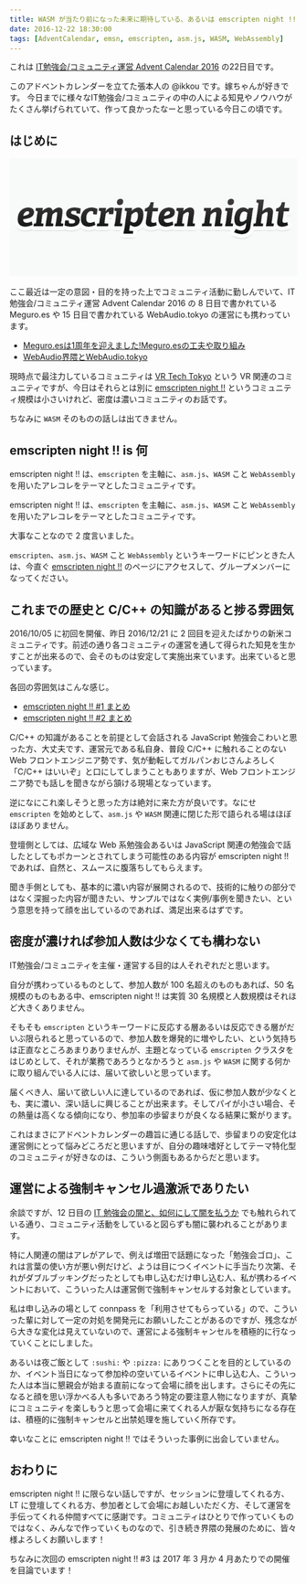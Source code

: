 ```yaml
---
title: WASM が当たり前になった未来に期待している、あるいは emscripten night !! を知ってもらいたい話
date: 2016-12-22 18:30:00
tags: [AdventCalendar, emsn, emscripten, asm.js, WASM, WebAssembly]
---
```


これは [IT勉強会/コミュニティ運営 Advent Calendar 2016](http://qiita.com/advent-calendar/2016/event-management) の22日目です。

このアドベントカレンダーを立てた張本人の @ikkou です。嫁ちゃんが好きです。
今日までに様々なIT勉強会/コミュニティの中の人による知見やノウハウがたくさん挙げられていて、作って良かったなーと思っている今日この頃です。

<!-- more -->

## はじめに

![](/img/20161222/emscripten-night.png)

ここ最近は一定の意図・目的を持った上でコミュニティ活動に勤しんでいて、IT勉強会/コミュニティ運営 Advent Calendar 2016 の 8 日目で書かれている Meguro.es や 15 日目で書かれている WebAudio.tokyo の運営にも携わっています。

- [Meguro.esは1周年を迎えました!Meguro.esの工夫や取り組み](https://meguro.es/2016/12/08/advent-calendar-2016/)
- [WebAudio界隈とWebAudio.tokyo](http://webaudio.tokyo/2016/12/15/event-management-advent-calendar/)

現時点で最注力しているコミュニティは [VR Tech Tokyo](https://vrtokyo.connpass.com/) という VR 関連のコミュニティですが、今日はそれらとは別に [emscripten night !!](https://emsn.connpass.com/) というコミュニティ規模は小さいけれど、密度は濃いコミュニティのお話です。

ちなみに `WASM` そのものの話しは出てきません。

## emscripten night !! is 何

emscripten night !! は、`emscripten` を主軸に、`asm.js`、`WASM` こと `WebAssembly` を用いたアレコレをテーマとしたコミュニティです。

emscripten night !! は、`emscripten` を主軸に、`asm.js`、`WASM` こと `WebAssembly` を用いたアレコレをテーマとしたコミュニティです。

大事なことなので 2 度言いました。

`emscripten`、`asm.js`、`WASM` こと `WebAssembly` というキーワードにピンときた人は、今直ぐ [emscripten night !!](https://emsn.connpass.com/) のページにアクセスして、グループメンバーになってください。

## これまでの歴史と C/C++ の知識があると捗る雰囲気

2016/10/05 に初回を開催、昨日 2016/12/21 に 2 回目を迎えたばかりの新米コミュニティです。前述の通り各コミュニティの運営を通して得られた知見を生かすことが出来るので、会そのものは安定して実施出来ています。出来ていると思っています。

各回の雰囲気はこんな感じ。

- [emscripten night !! #1 まとめ](https://togetter.com/li/1035509)
- [emscripten night !! #2 まとめ](https://togetter.com/li/1062035)

C/C++ の知識があることを前提として会話される JavaScript 勉強会こわいと思った方、大丈夫です、運営元である私自身、普段 C/C++ に触れることのない Web フロントエンジニア勢です、気が動転してガルパンおじさんよろしく「C/C++ はいいぞ」と口にしてしまうこともありますが、Web フロントエンジニア勢でも話しを聞きながら頷ける現場となっています。

逆になにこれ楽しそうと思った方は絶対に来た方が良いです。なにせ `emscripten` を始めとして、`asm.js` や `WASM` 関連に閉じた形で語られる場はほぼほぼありません。

登壇側としては、広域な Web 系勉強会あるいは JavaScript 関連の勉強会で話したとしてもポカーンとされてしまう可能性のある内容が emscripten night !! であれば、自然と、スムースに腹落ちしてもらえます。

聞き手側としても、基本的に濃い内容が展開されるので、技術的に触りの部分ではなく深掘った内容が聞きたい、サンプルではなく実例/事例を聞きたい、という意思を持って顔を出しているのであれば、満足出来るはずです。

## 密度が濃ければ参加人数は少なくても構わない

IT勉強会/コミュニティを主催・運営する目的は人それぞれだと思います。

自分が携わっているものとして、参加人数が 100 名超えのものもあれば、50 名規模のものもある中、emscripten night !! は実質 30 名規模と人数規模はそれほど大きくありません。

そもそも `emscripten` というキーワードに反応する層あるいは反応できる層がだいぶ限られると思っているので、参加人数を爆発的に増やしたい、という気持ちは正直なところあまりありませんが、主題となっている `emscripten` クラスタをはじめとして、それが業務であろうとなかろうと `asm.js` や `WASM` に関する何かに取り組んでいる人には、届いて欲しいと思っています。

届くべき人、届いて欲しい人に達しているのであれば、仮に参加人数が少なくとも、実に濃い、深い話しに興じることが出来ます。そしてパイが小さい場合、その熱量は高くなる傾向になり、参加率の歩留まりが良くなる結果に繋がります。

これはまさにアドベントカレンダーの趣旨に通じる話しで、歩留まりの安定化は運営側にとって悩みどころだと思いますが、自分の趣味嗜好としてテーマ特化型のコミュニティが好きなのは、こういう側面もあるからだと思います。

## 運営による強制キャンセル過激派でありたい

余談ですが、12 日目の [IT 勉強会の闇と、如何にして闇を払うか](https://gist.github.com/pine/09805c84255c002731ff0b927b05283d) でも触れられている通り、コミュニティ活動をしていると図らずも闇に襲われることがあります。

特に人関連の闇はアレがアレで、例えば増田で話題になった「勉強会ゴロ」、これは言葉の使い方が悪い例だけど、ようは目につくイベントに手当たり次第、それがダブルブッキングだったとしても申し込むだけ申し込む人、私が携わるイベントにおいて、こういった人は運営側で強制キャンセルする対象としています。

私は申し込みの場として connpass を「利用させてもらっている」ので、こういった輩に対して一定の対処を開発元にお願いしたことがあるのですが、残念ながら大きな変化は見えていないので、運営による強制キャンセルを積極的に行なっていくことにしました。

あるいは夜ご飯として `:sushi:` や `:pizza:` にありつくことを目的としているのか、イベント当日になって参加枠の空いているイベントに申し込む人、こういった人は本当に懇親会が始まる直前になって会場に顔を出します。さらにその先になると顔を思い浮かべる人も多いであろう特定の要注意人物になりますが、真摯にコミュニティを楽しもうと思って会場に来てくれる人が厭な気持ちになる存在は、積極的に強制キャンセルと出禁処理を施していく所存です。

幸いなことに emscripten night !! ではそういった事例に出会していません。

## おわりに

emscripten night !! に限らない話しですが、セッションに登壇してくれる方、LT に登壇してくれる方、参加者として会場にお越しいただく方、そして運営を手伝ってくれる仲間すべてに感謝です。コミュニティはひとりで作っていくものではなく、みんなで作っていくものなので、引き続き界隈の発展のために、皆々様よろしくお願いします！

ちなみに次回の emscripten night !! #3 は 2017 年 3 月か 4 月あたりでの開催を目論でいます！

